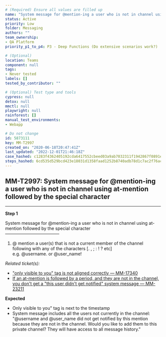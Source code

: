 ```yaml
---
# (Required) Ensure all values are filled up
name: "System message for @mention-ing a user who is not in channel using at-mention followed by the special character"
status: Active
priority: Low
folder: Messaging
authors: ""
team_ownership:
- QA Platform
priority_p1_to_p4: P3 - Deep Functions (Do extensive scenarios work?)

# (Optional)
location: Teams
component: null
tags:
- Never tested
labels: []
tested_by_contributor: ""

# (Optional) Test type and tools
cypress: null
detox: null
mmctl: null
playwright: null
rainforest: []
manual_test_environments:
- Webapp

# Do not change
id: 5873111
key: MM-T2997
created_on: "2020-06-18T20:47:41Z"
last_updated: "2022-12-01T21:46:18Z"
case_hashed: c1283f4362405192cda6417552cbeed03a9ab7032311f1942867f0891e5c58f24e84925925dff0fa4365e4479fbfd057
steps_hashed: 6cd535d529bcd423e18031d1358faad1252b8740adb78d1c7ac2f76ac885ccae4a6d43b8c3e07a2a308bb08b7417a5fe
---
```


<!-- (Auto-generated) Based on frontmatter's "key" and "name" -->

## MM-T2997: System message for @mention-ing a user who is not in channel using at-mention followed by the special character

---

**Step 1**

System message for @mention-ing a user who is not in channel using at-mention followed by the special character\
–––––––––––––––––––––––––

1. @ mention a user(s) that is not a current member of the channel following with any of the characters \[. , ; : ! ? etc]\
   e.g. @username. or @user\_name!

_Related ticket(s):_

- ["only visible to you" tag is not aligned correctly — MM-17340](https://mattermost.atlassian.net/browse/MM-17340)
- [If an at-mention is followed by a period, and they are not in the channel, you don't get a "this user didn't get notified" system message — MM-23211](https://mattermost.atlassian.net/browse/MM-23211)

**Expected**

- Only visible to you" tag is next to the timestamp
- System message includes all the users not currently in the channel:\
  "@username and @user\_name did not get notified by this mention because they are not in the channel. Would you like to add them to this private channel? They will have access to all message history."
